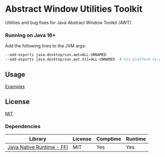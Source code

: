 # Abstract Window Utilities Toolkit
Utilities and bug fixes for Java Abstract Window Toolkit (AWT)

### Running on Java 16+
Add the following lines to the JVM args:
```sh
--add-exports java.desktop/sun.awt=ALL-UNNAMED
--add-exports java.desktop/sun.awt.X11=ALL-UNNAMED  # X11 platform (e.g. GNU/Linux, *BSD) only
```

## Usage
[Examples](src/test/java/com/tianscar/awt/)

## License
[MIT](/LICENSE)  

### Dependencies
| Library                                                     | License | Comptime | Runtime |
|-------------------------------------------------------------|---------|----------|---------|
| [Java Native Runtime - FFI](https://github.com/jnr/jnr-ffi) | MIT     | Yes      | Yes     |

